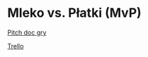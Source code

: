 # Mleko vs. Płatki (MvP)
 
[Pitch doc gry](https://docs.google.com/document/d/1ra8aNY9nn8VLbE8amOYd3fOI8gASTmUJgrjVpN1ohJ0/edit#heading=h.gkcjd9k6pzg7)

[Trello](https://trello.com/b/wXG7cLMV/gdex-game-jam)
